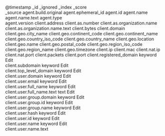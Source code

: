 @timestamp
_id
_ignored
_index
_score	
_source
agent.build.original
agent.ephemeral_id
agent.id
agent.name
agent.name.text
agent.type	
agent.version
client.address
client.as.number
client.as.organization.name	
client.as.organization.name.text
client.bytes
client.domain
client.geo.city_name
client.geo.continent_code
client.geo.continent_name
client.geo.country_iso_code
client.geo.country_name
client.geo.location
client.geo.name
client.geo.postal_code
client.geo.region_iso_code	
client.geo.region_name
client.geo.timezone
client.ip
client.mac
client.nat.ip
client.nat.port
client.packets
client.port
client.registered_domain	keyword					Edit	
client.subdomain	keyword					Edit	
client.top_level_domain	keyword					Edit	
client.user.domain	keyword					Edit	
client.user.email	keyword					Edit	
client.user.full_name	keyword					Edit	
client.user.full_name.text	text					Edit	
client.user.group.domain	keyword					Edit	
client.user.group.id	keyword					Edit	
client.user.group.name	keyword					Edit	
client.user.hash	keyword					Edit	
client.user.id	keyword					Edit	
client.user.name	keyword					Edit	
client.user.name.text
